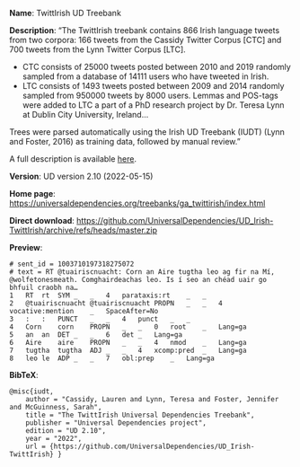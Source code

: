 
**Name**: TwittIrish UD Treebank

**Description**: “The TwittIrish treebank contains 866 Irish language tweets from two corpora: 166 tweets from the Cassidy Twitter Corpus [CTC] and 700 tweets from the Lynn Twitter Corpus [LTC].

* CTC consists of 25000 tweets posted between 2010 and 2019 randomly sampled from a database of 14111 users who have tweeted in Irish.
* LTC consists of 1493 tweets posted between 2009 and 2014 randomly sampled from 950000 tweets by 8000 users. Lemmas and POS-tags were added to LTC a part of a PhD research project by Dr. Teresa Lynn at Dublin City University, Ireland...

Trees were parsed automatically using the Irish UD Treebank (IUDT) (Lynn and Foster, 2016) as training data, followed by manual review.”

A full description is available
[here](https://github.com/UniversalDependencies/UD_Irish-TwittIrish/blob/master/README.md).

**Version**: UD version 2.10 (2022-05-15)

**Home page**: <https://universaldependencies.org/treebanks/ga_twittirish/index.html>

**Direct download**: <https://github.com/UniversalDependencies/UD_Irish-TwittIrish/archive/refs/heads/master.zip>

**Preview**:
~~~
# sent_id = 1003710197318275072
# text = RT @tuairiscnuacht: Corn an Aire tugtha leo ag fir na Mí, @wolfetonesmeath. Comghairdeachas leo. Is í seo an chéad uair go bhfuil craobh na…
1	RT	rt	SYM	_	_	4	parataxis:rt	_	_
2	@tuairiscnuacht	@tuairiscnuacht	PROPN	_	_	4	vocative:mention	_	SpaceAfter=No
3	:	:	PUNCT	_	_	4	punct	_	_
4	Corn	corn	PROPN	_	_	0	root	_	Lang=ga
5	an	an	DET	_	_	6	det	_	Lang=ga
6	Aire	aire	PROPN	_	_	4	nmod	_	Lang=ga
7	tugtha	tugtha	ADJ	_	_	4	xcomp:pred	_	Lang=ga
8	leo	le	ADP	_	_	7	obl:prep	_	Lang=ga
~~~

**BibTeX**:
~~~
@misc{iudt,
    author = "Cassidy, Lauren and Lynn, Teresa and Foster, Jennifer and McGuinness, Sarah",
    title = "The TwittIrish Universal Dependencies Treebank",
    publisher = "Universal Dependencies project",
    edition = "UD 2.10",
    year = "2022",
    url = {https://github.com/UniversalDependencies/UD_Irish-TwittIrish} }
~~~
